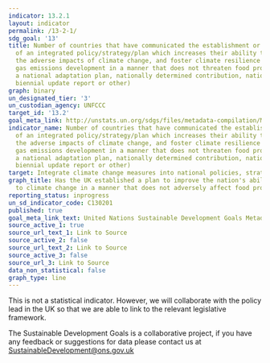 ```yaml
---
indicator: 13.2.1
layout: indicator
permalink: /13-2-1/
sdg_goal: '13'
title: Number of countries that have communicated the establishment or operationalization
  of an integrated policy/strategy/plan which increases their ability to adapt to
  the adverse impacts of climate change, and foster climate resilience and low greenhouse
  gas emissions development in a manner that does not threaten food production (including
  a national adaptation plan, nationally determined contribution, national communication,
  biennial update report or other)
graph: binary
un_designated_tier: '3'
un_custodian_agency: UNFCCC
target_id: '13.2'
goal_meta_link: http://unstats.un.org/sdgs/files/metadata-compilation/Metadata-Goal-13.pdf
indicator_name: Number of countries that have communicated the establishment or operationalization
  of an integrated policy/strategy/plan which increases their ability to adapt to
  the adverse impacts of climate change, and foster climate resilience and low greenhouse
  gas emissions development in a manner that does not threaten food production (including
  a national adaptation plan, nationally determined contribution, national communication,
  biennial update report or other)
target: Integrate climate change measures into national policies, strategies and planning
graph_title: Has the UK established a plan to improve the nation's ability to adapt
  to climate change in a manner that does not adversely affect food production?
reporting_status: inprogress
un_sd_indicator_code: C130201
published: true
goal_meta_link_text: United Nations Sustainable Development Goals Metadata (pdf 759kB)
source_active_1: true
source_url_text_1: Link to Source
source_active_2: false
source_url_text_2: Link to Source
source_active_3: false
source_url_3: Link to Source
data_non_statistical: false
graph_type: line
---
```


This is not a statistical indicator. However, we will collaborate with the policy lead in the UK so that we are able to link to the relevant legislative framework.

The Sustainable Development Goals is a collaborative project, if you have any feedback or suggestions for data please contact us at <SustainableDevelopment@ons.gov.uk>  

